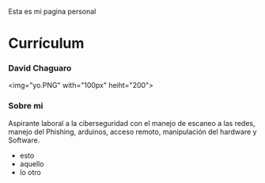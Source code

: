 Esta es mi pagina personal 
# Currículum 
### David Chaguaro
<img="yo.PNG" with="100px" heiht="200"> <br>
### Sobre mi <br>
Aspirante laboral a la ciberseguridad con el manejo de escaneo a las
redes, manejo del Phishing, arduinos, acceso remoto, manipulación 
del hardware y Software.


-  esto
-  aquello
-  lo otro

